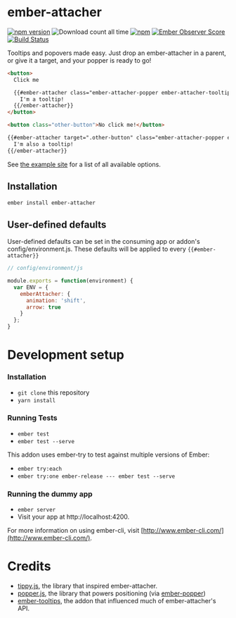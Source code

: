 # ember-attacher

[![npm version](https://badge.fury.io/js/ember-attacher.svg)](http://badge.fury.io/js/ember-attacher)
![Download count all time](https://img.shields.io/npm/dt/ember-attacher.svg)
[![npm](https://img.shields.io/npm/dm/ember-attacher.svg)]()
[![Ember Observer Score](http://emberobserver.com/badges/ember-attacher.svg)](http://emberobserver.com/addons/ember-attacher)
[![Build Status](https://travis-ci.org/kybishop/ember-attacher.svg)](https://travis-ci.org/kybishop/ember-attacher)

Tooltips and popovers made easy. Just drop an ember-attacher in a parent, or
give it a target, and your popper is ready to go!

```html
<button>
  Click me

  {{#ember-attacher class="ember-attacher-popper ember-attacher-tooltip"}}
    I'm a tooltip!
  {{/ember-attacher}}
</button>

<button class="other-button">No click me!</button>

{{#ember-attacher target=".other-button" class="ember-attacher-popper ember-attacher-tooltip"}}
  I'm also a tooltip!
{{/ember-attacher}}
```

See [the example site](https://kybishop.github.io/ember-attacher/) for a list of all
available options.

## Installation

```bash
ember install ember-attacher
```

## User-defined defaults

User-defined defaults can be set in the consuming app or addon's config/environment.js. These defaults will be applied to every `{{#ember-attacher}}`

```javascript
// config/environment/js

module.exports = function(environment) {
  var ENV = {
    emberAttacher: {
      animation: 'shift',
      arrow: true
    }
  };
}
```

# Development setup

### Installation

* `git clone` this repository
* `yarn install`

### Running Tests

* `ember test`
* `ember test --serve`

This addon uses ember-try to test against multiple versions of Ember:

* `ember try:each`
* `ember try:one ember-release --- ember test --serve`

### Running the dummy app

* `ember server`
* Visit your app at http://localhost:4200.

For more information on using ember-cli, visit [http://www.ember-cli.com/](http://www.ember-cli.com/).

# Credits

- [tippy.js](https://github.com/atomiks/tippyjs), the library that inspired
  ember-attacher.
- [popper.js](https://github.com/FezVrasta/popper.js), the library that powers
  positioning (via [ember-popper](https://github.com/kybishop/ember-popper))
- [ember-tooltips](https://github.com/yapplabs/ember-tether), the addon that
  influenced much of ember-attacher's API.
